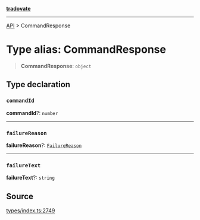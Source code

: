 [**tradovate**](../README.md)

***

[API](../API.md) > CommandResponse

# Type alias: CommandResponse

> **CommandResponse**: `object`

## Type declaration

### `commandId`

**commandId**?: `number`

***

### `failureReason`

**failureReason**?: [`FailureReason`](../enumerations/enumeration.FailureReason.md)

***

### `failureText`

**failureText**?: `string`

## Source

[types/index.ts:2749](https://github.com/cgilly2fast/tradovate-typescript/blob/b1caea5/src/types/index.ts#L2749)
